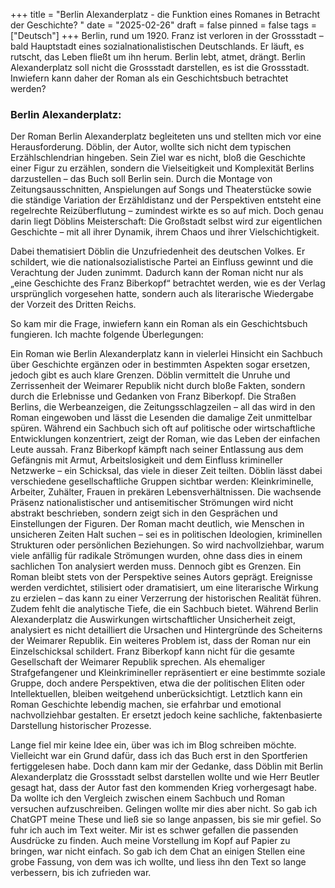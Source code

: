 +++
title = "Berlin Alexanderplatz - die Funktion eines Romanes in Betracht der Geschichte? "
date = "2025-02-26"
draft = false
pinned = false
tags = ["Deutsch"]
+++
Berlin, rund um 1920. Franz ist verloren in der Grossstadt – bald Hauptstadt eines sozialnationalistischen Deutschlands. Er läuft, es rutscht, das Leben fließt um ihn herum. Berlin lebt, atmet, drängt. Berlin Alexanderplatz soll nicht die Grossstadt darstellen, es ist die Grossstadt. Inwiefern kann daher der Roman als ein Geschichtsbuch betrachtet werden? 

### Berlin Alexanderplatz: 

Der Roman Berlin Alexanderplatz begleiteten uns und stellten mich vor eine Herausforderung. Döblin, der Autor, wollte sich nicht dem typischen Erzählschlendrian hingeben. Sein Ziel war es nicht, bloß die Geschichte einer Figur zu erzählen, sondern die Vielseitigkeit und Komplexität Berlins darzustellen – das Buch soll Berlin sein.
Durch die Montage von Zeitungsausschnitten, Anspielungen auf Songs und Theaterstücke sowie die ständige Variation der Erzähldistanz und der Perspektiven entsteht eine regelrechte Reizüberflutung – zumindest wirkte es so auf mich. Doch genau darin liegt Döblins Meisterschaft: Die Großstadt selbst wird zur eigentlichen Geschichte – mit all ihrer Dynamik, ihrem Chaos und ihrer Vielschichtigkeit. 


Dabei thematisiert Döblin die Unzufriedenheit des deutschen Volkes. Er schildert, wie die nationalsozialistische Partei an Einfluss gewinnt und die Verachtung der Juden zunimmt. Dadurch kann der Roman nicht nur als „eine Geschichte des Franz Biberkopf“ betrachtet werden, wie es der Verlag ursprünglich vorgesehen hatte, sondern auch als literarische Wiedergabe der Vorzeit des Dritten Reichs.


So kam mir die Frage, inwiefern kann ein Roman als ein Geschichtsbuch fungieren. Ich machte folgende Überlegungen: 


Ein Roman wie Berlin Alexanderplatz kann in vielerlei Hinsicht ein Sachbuch über Geschichte ergänzen oder in bestimmten Aspekten sogar ersetzen, jedoch gibt es auch klare Grenzen. Döblin vermittelt die Unruhe und Zerrissenheit der Weimarer Republik nicht durch bloße Fakten, sondern durch die Erlebnisse und Gedanken von Franz Biberkopf. Die Straßen Berlins, die Werbeanzeigen, die Zeitungsschlagzeilen – all das wird in den Roman eingewoben und lässt die Lesenden die damalige Zeit unmittelbar spüren. Während ein Sachbuch sich oft auf politische oder wirtschaftliche Entwicklungen konzentriert, zeigt der Roman, wie das Leben der einfachen Leute aussah. Franz Biberkopf kämpft nach seiner Entlassung aus dem Gefängnis mit Armut, Arbeitslosigkeit und dem Einfluss krimineller Netzwerke – ein Schicksal, das viele in dieser Zeit teilten.
Döblin lässt dabei verschiedene gesellschaftliche Gruppen sichtbar werden: Kleinkriminelle, Arbeiter, Zuhälter, Frauen in prekären Lebensverhältnissen. Die wachsende Präsenz nationalistischer und antisemitischer Strömungen wird nicht abstrakt beschrieben, sondern zeigt sich in den Gesprächen und Einstellungen der Figuren. Der Roman macht deutlich, wie Menschen in unsicheren Zeiten Halt suchen – sei es in politischen Ideologien, kriminellen Strukturen oder persönlichen Beziehungen. So wird nachvollziehbar, warum viele anfällig für radikale Strömungen wurden, ohne dass dies in einem sachlichen Ton analysiert werden muss.
Dennoch gibt es Grenzen. Ein Roman bleibt stets von der Perspektive seines Autors geprägt. Ereignisse werden verdichtet, stilisiert oder dramatisiert, um eine literarische Wirkung zu erzielen – das kann zu einer Verzerrung der historischen Realität führen. Zudem fehlt die analytische Tiefe, die ein Sachbuch bietet. Während Berlin Alexanderplatz die Auswirkungen wirtschaftlicher Unsicherheit zeigt, analysiert es nicht detailliert die Ursachen und Hintergründe des Scheiterns der Weimarer Republik. Ein weiteres Problem ist, dass der Roman nur ein Einzelschicksal schildert. Franz Biberkopf kann nicht für die gesamte Gesellschaft der Weimarer Republik sprechen. Als ehemaliger Strafgefangener und Kleinkrimineller repräsentiert er eine bestimmte soziale Gruppe, doch andere Perspektiven, etwa die der politischen Eliten oder Intellektuellen, bleiben weitgehend unberücksichtigt.
Letztlich kann ein Roman Geschichte lebendig machen, sie erfahrbar und emotional nachvollziehbar gestalten. Er ersetzt jedoch keine sachliche, faktenbasierte Darstellung historischer Prozesse. 

Lange fiel mir keine Idee ein, über was ich im Blog schreiben möchte.  Vielleicht war ein Grund dafür, dass ich das Buch erst in den Sportferien fertiggelesen habe. Doch dann kam mir der Gedanke, dass Döblin mit Berlin Alexanderplatz die Grossstadt selbst darstellen wollte und wie Herr Beutler gesagt hat, dass der Autor fast den kommenden Krieg vorhergesagt habe. Da wollte ich den Vergleich zwischen einem Sachbuch und Roman versuchen aufzuschreiben. Gelingen wollte mir dies aber nicht. So gab ich ChatGPT meine These und ließ sie so lange anpassen, bis sie mir gefiel. So fuhr ich auch im Text weiter. Mir ist es schwer gefallen die passenden Ausdrücke zu finden. Auch meine Vorstellung im Kopf auf Papier zu bringen, war nicht einfach. So gab ich dem Chat an einigen Stellen eine grobe Fassung, von dem was ich wollte, und liess ihn den Text so lange verbessern, bis ich zufrieden war.